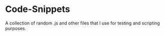 # Code-Snippets
A collection of random .js and other files that I use for testing and scripting purposes.
